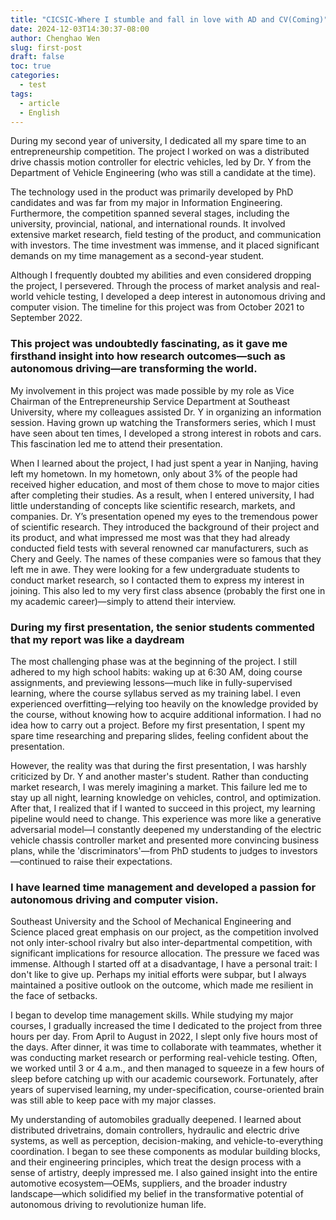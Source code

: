 ```yaml
---
title: "CICSIC-Where I stumble and fall in love with AD and CV(Coming)"
date: 2024-12-03T14:30:37-08:00
author: Chenghao Wen
slug: first-post
draft: false
toc: true
categories:
  - test
tags:
  - article
  - English
---
```


During my second year of university, I dedicated all my spare time to an entrepreneurship competition. The project I worked on was a distributed drive chassis motion controller for electric vehicles, led by Dr. Y from the Department of Vehicle Engineering (who was still a candidate at the time).

The technology used in the product was primarily developed by PhD candidates and was far from my major in Information Engineering. Furthermore, the competition spanned several stages, including the university, provincial, national, and international rounds. It involved extensive market research, field testing of the product, and communication with investors. The time investment was immense, and it placed significant demands on my time management as a second-year student.

Although I frequently doubted my abilities and even considered dropping the project, I persevered. Through the process of market analysis and real-world vehicle testing, I developed a deep interest in autonomous driving and computer vision. The timeline for this project was from October 2021 to September 2022.

### This project was undoubtedly fascinating, as it gave me firsthand insight into how research outcomes—such as autonomous driving—are transforming the world.

My involvement in this project was made possible by my role as Vice Chairman of the Entrepreneurship Service Department at Southeast University, where my colleagues assisted Dr. Y in organizing an information session. Having grown up watching the Transformers series, which I must have seen about ten times, I developed a strong interest in robots and cars. This fascination led me to attend their presentation.

When I learned about the project, I had just spent a year in Nanjing, having left my hometown. In my hometown, only about 3% of the people had received higher education, and most of them chose to move to major cities after completing their studies. As a result, when I entered university, I had little understanding of concepts like scientific research, markets, and companies. Dr. Y’s presentation opened my eyes to the tremendous power of scientific research. They introduced the background of their project and its product, and what impressed me most was that they had already conducted field tests with several renowned car manufacturers, such as Chery and Geely. The names of these companies were so famous that they left me in awe. They were looking for a few undergraduate students to conduct market research, so I contacted them to express my interest in joining. This also led to my very first class absence (probably the first one in my academic career)—simply to attend their interview.

### During my first presentation, the senior students commented that my report was like a daydream

The most challenging phase was at the beginning of the project. I still adhered to my high school habits: waking up at 6:30 AM, doing course assignments, and previewing lessons—much like in fully-supervised learning, where the course syllabus served as my training label. I even experienced overfitting—relying too heavily on the knowledge provided by the course, without knowing how to acquire additional information. I had no idea how to carry out a project. Before my first presentation, I spent my spare time researching and preparing slides, feeling confident about the presentation.

However, the reality was that during the first presentation, I was harshly criticized by Dr. Y and another master's student. Rather than conducting market research, I was merely imagining a market. This failure led me to stay up all night, learning knowledge on vehicles, control, and optimization. After that, I realized that if I wanted to succeed in this project, my learning pipeline would need to change. This experience was more like a generative adversarial model—I constantly deepened my understanding of the electric vehicle chassis controller market and presented more convincing business plans, while the 'discriminators'—from PhD students to judges to investors—continued to raise their expectations.

### I have learned time management and developed a passion for autonomous driving and computer vision.

Southeast University and the School of Mechanical Engineering and Science placed great emphasis on our project, as the competition involved not only inter-school rivalry but also inter-departmental competition, with significant implications for resource allocation. The pressure we faced was immense. Although I started off at a disadvantage, I have a personal trait: I don't like to give up. Perhaps my initial efforts were subpar, but I always maintained a positive outlook on the outcome, which made me resilient in the face of setbacks.

I began to develop time management skills. While studying my major courses, I gradually increased the time I dedicated to the project from three hours per day. From April to August in 2022, I slept only five hours most of the days. After dinner, it was time to collaborate with teammates, whether it was conducting market research or performing real-vehicle testing. Often, we worked until 3 or 4 a.m., and then managed to squeeze in a few hours of sleep before catching up with our academic coursework. Fortunately, after years of supervised learning, my under-specification, course-oriented brain was still able to keep pace with my major classes.

My understanding of automobiles gradually deepened. I learned about distributed drivetrains, domain controllers, hydraulic and electric drive systems, as well as perception, decision-making, and vehicle-to-everything coordination. I began to see these components as modular building blocks, and their engineering principles, which treat the design process with a sense of artistry, deeply impressed me. I also gained insight into the entire automotive ecosystem—OEMs, suppliers, and the broader industry landscape—which solidified my belief in the transformative potential of autonomous driving to revolutionize human life.


